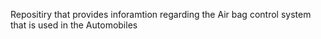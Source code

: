 Repositiry that provides inforamtion regarding the Air bag control system that is used in the Automobiles

